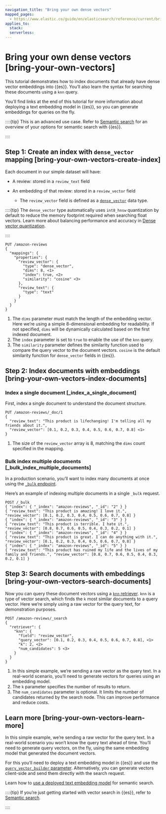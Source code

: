 ```yaml
---
navigation_title: "Bring your own dense vectors"
mapped_pages:
  - https://www.elastic.co/guide/en/elasticsearch/reference/current/bring-your-own-vectors.html
applies_to:
  stack:
  serverless:
---
```


# Bring your own dense vectors [bring-your-own-vectors]


This tutorial demonstrates how to index documents that already have dense vector embeddings into {{es}}. You’ll also learn the syntax for searching these documents using a `knn` query.

You’ll find links at the end of this tutorial for more information about deploying a text embedding model in {{es}}, so you can generate embeddings for queries on the fly.

::::{tip} 
This is an advanced use case. Refer to [Semantic search](../semantic-search.md) for an overview of your options for semantic search with {{es}}.

::::


## Step 1: Create an index with `dense_vector` mapping [bring-your-own-vectors-create-index] 

Each document in our simple dataset will have:

* A review: stored in a `review_text` field
* An embedding of that review: stored in a `review_vector` field

    * The `review_vector` field is defined as a [`dense_vector`](asciidocalypse://docs/elasticsearch/docs/reference/elasticsearch/mapping-reference/dense-vector.md) data type.


::::{tip} 
The `dense_vector` type automatically uses `int8_hnsw` quantization by default to reduce the memory footprint required when searching float vectors. Learn more about balancing performance and accuracy in [Dense vector quantization](asciidocalypse://docs/elasticsearch/docs/reference/elasticsearch/mapping-reference/dense-vector.md#dense-vector-quantization).

::::


```console
PUT /amazon-reviews
{
  "mappings": {
    "properties": {
      "review_vector": {
        "type": "dense_vector",
        "dims": 8, <1>
        "index": true, <2>
        "similarity": "cosine" <3>
      },
      "review_text": {
        "type": "text"
      }
    }
  }
}
```

1. The `dims` parameter must match the length of the embedding vector. Here we’re using a simple 8-dimensional embedding for readability. If not specified, `dims` will be dynamically calculated based on the first indexed document.
2. The `index` parameter is set to `true` to enable the use of the `knn` query.
3. The `similarity` parameter defines the similarity function used to compare the query vector to the document vectors. `cosine` is the default similarity function for `dense_vector` fields in {{es}}.



## Step 2: Index documents with embeddings [bring-your-own-vectors-index-documents] 


### Index a single document [_index_a_single_document] 

First, index a single document to understand the document structure.

```console
PUT /amazon-reviews/_doc/1
{
  "review_text": "This product is lifechanging! I'm telling all my friends about it.",
  "review_vector": [0.1, 0.2, 0.3, 0.4, 0.5, 0.6, 0.7, 0.8] <1>
}
```

1. The size of the `review_vector` array is 8, matching the `dims` count specified in the mapping.



### Bulk index multiple documents [_bulk_index_multiple_documents] 

In a production scenario, you’ll want to index many documents at once using the [`_bulk` endpoint](https://www.elastic.co/docs/api/doc/elasticsearch/operation/operation-bulk).

Here’s an example of indexing multiple documents in a single `_bulk` request.

```console
POST /_bulk
{ "index": { "_index": "amazon-reviews", "_id": "2" } }
{ "review_text": "This product is amazing! I love it.", "review_vector": [0.1, 0.2, 0.3, 0.4, 0.5, 0.6, 0.7, 0.8] }
{ "index": { "_index": "amazon-reviews", "_id": "3" } }
{ "review_text": "This product is terrible. I hate it.", "review_vector": [0.8, 0.7, 0.6, 0.5, 0.4, 0.3, 0.2, 0.1] }
{ "index": { "_index": "amazon-reviews", "_id": "4" } }
{ "review_text": "This product is great. I can do anything with it.", "review_vector": [0.1, 0.2, 0.3, 0.4, 0.5, 0.6, 0.7, 0.8] }
{ "index": { "_index": "amazon-reviews", "_id": "5" } }
{ "review_text": "This product has ruined my life and the lives of my family and friends.", "review_vector": [0.8, 0.7, 0.6, 0.5, 0.4, 0.3, 0.2, 0.1] }
```


## Step 3: Search documents with embeddings [bring-your-own-vectors-search-documents] 

Now you can query these document vectors using a [`knn` retriever](https://www.elastic.co/docs/api/doc/elasticsearch/operation/operation-search#operation-search-body-application-json-retriever). `knn` is a type of vector search, which finds the `k` most similar documents to a query vector. Here we’re simply using a raw vector for the query text, for demonstration purposes.

```console
POST /amazon-reviews/_search
{
  "retriever": {
    "knn": {
      "field": "review_vector",
      "query_vector": [0.1, 0.2, 0.3, 0.4, 0.5, 0.6, 0.7, 0.8], <1>
      "k": 2, <2>
      "num_candidates": 5 <3>
    }
  }
}
```

1. In this simple example, we’re sending a raw vector as the query text. In a real-world scenario, you’ll need to generate vectors for queries using an embedding model.
2. The `k` parameter specifies the number of results to return.
3. The `num_candidates` parameter is optional. It limits the number of candidates returned by the search node. This can improve performance and reduce costs.



## Learn more [bring-your-own-vectors-learn-more] 

In this simple example, we’re sending a raw vector for the query text. In a real-world scenario you won’t know the query text ahead of time. You’ll need to generate query vectors, on the fly, using the same embedding model that generated the document vectors.

For this you’ll need to deploy a text embedding model in {{es}} and use the [`query_vector_builder` parameter](asciidocalypse://docs/elasticsearch/docs/reference/query-languages/query-dsl-knn-query.md#knn-query-top-level-parameters). Alternatively, you can generate vectors client-side and send them directly with the search request.

Learn how to [use a deployed text embedding model](dense-versus-sparse-ingest-pipelines.md) for semantic search.

::::{tip} 
If you’re just getting started with vector search in {{es}}, refer to [Semantic search](../semantic-search.md).

::::


